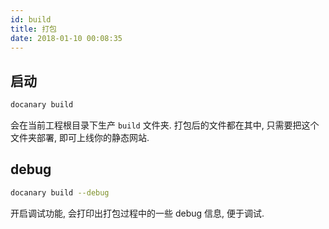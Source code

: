 ```yaml
---
id: build
title: 打包
date: 2018-01-10 00:08:35
---
```


## 启动

```bash
docanary build
```

会在当前工程根目录下生产 `build` 文件夹. 打包后的文件都在其中, 只需要把这个文件夹部署, 即可上线你的静态网站.

## debug

```bash
docanary build --debug
```

开启调试功能, 会打印出打包过程中的一些 debug 信息, 便于调试.
